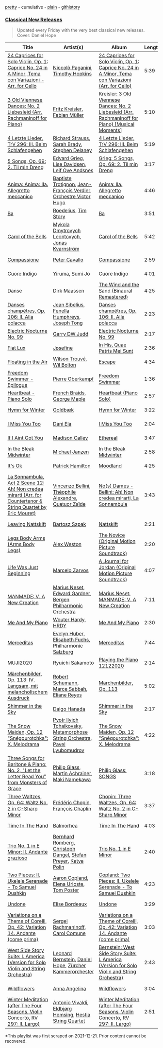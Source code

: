 [pretty](/playlists/pretty/37i9dQZF1DWV0gynK7G6pD.md) - cumulative - [plain](/playlists/plain/37i9dQZF1DWV0gynK7G6pD) - [githistory](https://github.githistory.xyz/mackorone/spotify-playlist-archive/blob/main/playlists/plain/37i9dQZF1DWV0gynK7G6pD)

### [Classical New Releases](https://open.spotify.com/playlist/37i9dQZF1DWV0gynK7G6pD)

> Updated every Friday with the very best classical new releases\. Cover: Daniel Hope

| Title | Artist(s) | Album | Length | Added | Removed |
|---|---|---|---|---|---|
| [24 Caprices for Solo Violin, Op\. 1: Caprice No\. 24 in A Minor, Tema con Variazioni \- Arr\. for Cello](https://open.spotify.com/track/3Cs58bgGvxo6YI8KsV8S7D) | [Niccolò Paganini](https://open.spotify.com/artist/39FC9x5PaTNYHp5hwlaY4q), [Timothy Hopkins](https://open.spotify.com/artist/3AxACj6G4Eu2mznh4osStl) | [24 Caprices for Solo Violin, Op\. 1: Caprice No\. 24 in A Minor, Tema con Variazioni \(Arr\. for Cello\)](https://open.spotify.com/album/3EqWPf6hUp0Cxvd7wuK0Kw) | 5:39 | 2021-12-17 |  |
| [3 Old Viennese Dances: No\. 2 Liebesleid \(Arr\. Rachmaninoff for Piano\)](https://open.spotify.com/track/11jKrU2N25Tr4tQkf0HTXt) | [Fritz Kreisler](https://open.spotify.com/artist/0HdNDZaNm7xLt18v9aWDfe), [Fabian Müller](https://open.spotify.com/artist/3nWFtj95VONeWmWVpoCXcb) | [Kreisler: 3 Old Viennese Dances: No\. 2 Liebesleid \(Arr\. Rachmaninoff for Piano\) \[Musical Moments\]](https://open.spotify.com/album/2RoAV4MurP0RDqc0nzgmW5) | 5:10 | 2021-12-17 |  |
| [4 Letzte Lieder, TrV 296: III\. Beim Schlafengehen](https://open.spotify.com/track/2Mns4aqzfovDtQ2MniZkAc) | [Richard Strauss](https://open.spotify.com/artist/6pAwHPeExeUbMd5w7Iny6D), [Sarah Brady](https://open.spotify.com/artist/6G5oWvJXE96mCq2dCRfvga), [Stephen Delaney](https://open.spotify.com/artist/1sXlYyNasz6hv4t1EiixKZ) | [4 Letzte Lieder, TrV 296: III\. Beim Schlafengehen](https://open.spotify.com/album/7ujIs8zax6GqCTLUn1cEK9) | 5:19 | 2021-12-17 |  |
| [5 Songs, Op\. 69: 2\. Til min Dreng](https://open.spotify.com/track/22oUTLUBjIFZ1IYYCNHfYj) | [Edvard Grieg](https://open.spotify.com/artist/5ihY290YPGc3aY2xTyx7Gy), [Lise Davidsen](https://open.spotify.com/artist/0D3CJYrRNDUGbkNRw92e7N), [Leif Ove Andsnes](https://open.spotify.com/artist/7J9Fo9dMjGNYY8usNMietL) | [Grieg: 5 Songs, Op\. 69: 2\. Til min Dreng](https://open.spotify.com/album/5n4Q6rSdbR1ee5Xibhx1nL) | 3:17 | 2021-12-17 |  |
| [Anima: Anima: IIa\. Allegretto meccanico](https://open.spotify.com/track/4ny7lpRJejaEYvmZHn3eZx) | [Baptiste Trotignon](https://open.spotify.com/artist/13hKwJWXAVm2hYLiJbM69R), [Jean\-François Verdier](https://open.spotify.com/artist/7qOnH3pAcjkCW8mKvwSHtf), [Orchestre Victor Hugo](https://open.spotify.com/artist/3ICe1tjm7oMIbR5rREmcFB) | [Anima: IIa\. Allegretto meccanico](https://open.spotify.com/album/45a0JQbEOW7glupWr82KFd) | 4:46 | 2021-12-17 |  |
| [Ba](https://open.spotify.com/track/5MVtvtdFvHM8EjlZLiae66) | [Roedelius](https://open.spotify.com/artist/7v5E9zviGMsOGHRdMVmhDc), [Tim Story](https://open.spotify.com/artist/6S7EbdcNj5pWjBdeNU0FWc) | [Ba](https://open.spotify.com/album/2WFBjNgIj6KupGGTpwxz9x) | 3:51 | 2021-12-17 |  |
| [Carol of the Bells](https://open.spotify.com/track/4g9D1Zgnn7ggULUMU8VJ2L) | [Mykola Dmytrovych Leontovych](https://open.spotify.com/artist/6lBN3Tzt61u8i9AJoAhKzF), [Jonas Kvarnström](https://open.spotify.com/artist/4qZrlSJ1sikAjQS9rrBBpx) | [Carol of the Bells](https://open.spotify.com/album/3FXqZAojH7oHSPcVx1c7Qn) | 5:42 | 2021-12-17 |  |
| [Compassione](https://open.spotify.com/track/5gbJMmWNOlAc5gUZbfdAJo) | [Peter Cavallo](https://open.spotify.com/artist/4wkhNurLn15nvnOh3O8yCV) | [Compassione](https://open.spotify.com/album/3cZyAAJJTlP1NfduHkbDmR) | 2:59 | 2021-12-17 |  |
| [Cuore Indigo](https://open.spotify.com/track/3xPxZK2Li6IDtcqpSrwsl9) | [Yiruma](https://open.spotify.com/artist/0fauHpmSHwodVYIjTqOGHz), [Sumi Jo](https://open.spotify.com/artist/2QJJHCdkMmlbff1beZnAz6) | [Cuore Indigo](https://open.spotify.com/album/4dU3tBr6KHHf5TU5U6zNzE) | 4:01 | 2021-12-17 |  |
| [Danse](https://open.spotify.com/track/16AWp8nu07V9Xdj8YKTrW1) | [Dirk Maassen](https://open.spotify.com/artist/758yIKdhJhWL6oTuTSFVV6) | [The Wind and the Sand \(Binaural Remastered\)](https://open.spotify.com/album/418ksf5Bx23FROuJPXwDNs) | 4:25 | 2021-12-17 |  |
| [Danses champêtres, Op\. 106: II\. Alla polacca](https://open.spotify.com/track/7Gldd9xTaKPwbyqWRvaF2p) | [Jean Sibelius](https://open.spotify.com/artist/7jzR5qj8vFnSu5JHaXgFEr), [Fenella Humphreys](https://open.spotify.com/artist/2y5f64ZV3wDZHP4j3fgvg6), [Joseph Tong](https://open.spotify.com/artist/1HpMNDzaSrXeMgfW8GLCr5) | [Danses champêtres, Op\. 106: II\. Alla polacca](https://open.spotify.com/album/38V2gX3JK6EX4gTUxF1rw1) | 2:23 | 2021-12-17 |  |
| [Electric Nocturne No\. 99](https://open.spotify.com/track/3oZ3V506fLX9FbDXWdRLe7) | [Garry DW Judd](https://open.spotify.com/artist/7lif1Ex4KJ3rsWRwAqcoHU) | [Electric Nocturne No\. 99](https://open.spotify.com/album/2QiljItPo7PnnHhNUvgK4q) | 2:17 | 2021-12-17 |  |
| [Fiat Lux](https://open.spotify.com/track/0cUk8OzfkLEHdhWpOSNY6u) | [Jøsefine](https://open.spotify.com/artist/5LQF5EIs7xORz4fOVfpSpO) | [In His, Quae Patris Mei Sunt](https://open.spotify.com/album/0wqT74BJoOV1Hzb11oyZgq) | 2:36 | 2021-12-17 |  |
| [Floating in the Air](https://open.spotify.com/track/6OuWi5aIWEhcJcAap99TUN) | [Wilson Trouvé](https://open.spotify.com/artist/1Qh6CmBget32TmvDZBoK8E), [Wil Bolton](https://open.spotify.com/artist/63ANock0nMaF32m4e4U1Rt) | [Escape](https://open.spotify.com/album/6J279WJjwUyry24hHIulkj) | 4:34 | 2021-12-17 |  |
| [Freedom Swimmer \- Epilogue](https://open.spotify.com/track/6Dor3QqcMQD7ecfSApuBXA) | [Pierre Oberkampf](https://open.spotify.com/artist/5deZQLdeUKA535W1ypdy54) | [Freedom Swimmer](https://open.spotify.com/album/1QOXb0IYvWNaNevAGJlgqn) | 1:36 | 2021-12-17 |  |
| [Heartbeat \- Piano Solo](https://open.spotify.com/track/4VmszOxu1IYwH4kCeTWXsH) | [French Braids](https://open.spotify.com/artist/5y8mGL7UFApHn1BotAfcj1), [George Maple](https://open.spotify.com/artist/19m3oZKjGSLzVW0OGIAcNg) | [Heartbeat \(Piano Solo\)](https://open.spotify.com/album/6GpCXnHmWAWVgkm4hVmY5l) | 2:57 | 2021-12-17 |  |
| [Hymn for Winter](https://open.spotify.com/track/6T01nEiFA5l9pbCy8IYs4t) | [Goldbæk](https://open.spotify.com/artist/2CxGH13O1qZqOnfxsvF4qO) | [Hymn for Winter](https://open.spotify.com/album/2eOhOKX9M754f6eq0zu677) | 3:22 | 2021-12-17 |  |
| [I Miss You Too](https://open.spotify.com/track/4U1WFuhDraB2LzfRTzoMqc) | [Dani Ela](https://open.spotify.com/artist/7mE3NZ9RbxDvxFlAAE3cH4) | [I Miss You Too](https://open.spotify.com/album/6L6u2frbMRFAtw1HcRCfWE) | 2:04 | 2021-12-17 |  |
| [If I Aint Got You](https://open.spotify.com/track/6RLPEMthvzvwqVjgcF4wPA) | [Madison Calley](https://open.spotify.com/artist/1rcqiPiSOtihFFWOtnvuZW) | [Ethereal](https://open.spotify.com/album/3Ds4E3hvKtC4IoLvBzntQd) | 3:47 | 2021-12-17 |  |
| [In the Bleak Midwinter](https://open.spotify.com/track/6PuWrRy4sLU3GbCNEtAoT4) | [Michael Janzen](https://open.spotify.com/artist/2Vx2Zfx7Gxu6A6xbwbbtFg) | [In the Bleak Midwinter](https://open.spotify.com/album/2CHrdhY82xHcBemWUj7LoN) | 2:58 | 2021-12-17 |  |
| [It's Ok](https://open.spotify.com/track/0khfMUk26qRz7FlYYqcicK) | [Patrick Hamilton](https://open.spotify.com/artist/5gxCZXXCHpwrqcCJxq0VhJ) | [Moodland](https://open.spotify.com/album/5XSO6ueuiKZEwpkeg3g000) | 4:25 | 2021-12-17 |  |
| [La Sonnambula, Act 2 Scene 12: Ah! Non credea mirarti \(Arr\. for Countertenor & String Quartet by Eric Mouret\)](https://open.spotify.com/track/5m1kpIhjRcRELDjB6eUHkT) | [Vincenzo Bellini](https://open.spotify.com/artist/6AphpMkKDU4I3Z6XaGu1UV), [Théophile Alexandre](https://open.spotify.com/artist/6kKRF1bTJ1RCL540NLGrDc), [Quatuor Zaïde](https://open.spotify.com/artist/5vKcamfzZfWcYyWJMFIRbh) | [No\(s\) Dames \- Bellini: Ah! Non credea mirarti, La Sonnambula](https://open.spotify.com/album/3ShF59Ya17Z7iyghII9ou8) | 3:43 | 2021-12-17 |  |
| [Leaving Nattskift](https://open.spotify.com/track/0kpPb7E08uKTGFQjzKTyFg) | [Bartosz Szpak](https://open.spotify.com/artist/3a6MfcEwx638aoFeTF0UXI) | [Nattskift](https://open.spotify.com/album/5Sh14wuTdjRjC3yFXgJidy) | 2:21 | 2021-12-17 |  |
| [Legs Body Arms \(Arms Body Legs\)](https://open.spotify.com/track/59YLJPANkISU8DQuepd44o) | [Alex Weston](https://open.spotify.com/artist/5JF5ys1276wnCORFlQ3laz) | [The Novice \(Original Motion Picture Soundtrack\)](https://open.spotify.com/album/3ocjH3ZUabKxJFpM6q12k9) | 2:20 | 2021-12-17 |  |
| [Life Was Just Beginning](https://open.spotify.com/track/2ZZLWOz3YrQfhD8q0OUsdW) | [Marcelo Zarvos](https://open.spotify.com/artist/0qDZ7wym9Vg843lDKkzmoR) | [A Journal for Jordan \(Original Motion Picture Soundtrack\)](https://open.spotify.com/album/4lnVivEoRcH4Hh7e38vmdn) | 4:07 | 2021-12-17 |  |
| [MANMADE: V\. A New Creation](https://open.spotify.com/track/6Czccxs3nxnk5f6fhnI1zn) | [Marius Neset](https://open.spotify.com/artist/2hG8VlQmj1un8dl8fbRPQi), [Edward Gardner](https://open.spotify.com/artist/31MZ4H71BYhKlPT6OkcLR2), [Bergen Philharmonic Orchestra](https://open.spotify.com/artist/7vkBnXHIvNilYcrqt9RJLD) | [Marius Neset: MANMADE: V\. A New Creation](https://open.spotify.com/album/05r1Z7phndeBJtBSVeDu3g) | 7:11 | 2021-12-17 |  |
| [Me And My Piano](https://open.spotify.com/track/2M2AbefWfWKK9Pf08jRAew) | [Wouter Hardy](https://open.spotify.com/artist/5YbvsybGEJTqImT652lhuv), [HRDY](https://open.spotify.com/artist/6NR5GQDkybW9GBp3N9Azn4) | [Me And My Piano](https://open.spotify.com/album/1PjKM6ChtggdF8rlBhe3I1) | 2:30 | 2021-12-17 |  |
| [Merceditas](https://open.spotify.com/track/39nSn9vHY5yzmdCGjL4AJD) | [Evelyn Huber](https://open.spotify.com/artist/6KXQXgnyqN0bOU5BQdi6aj), [Elisabeth Fuchs](https://open.spotify.com/artist/1v4UQcQaXntc9bmEnw4X4s), [Philharmonie Salzburg](https://open.spotify.com/artist/5XqIOEHmWoBdeXQINVdhAv) | [Merceditas](https://open.spotify.com/album/69nLpEdZ0a2aYVyj5X9NgJ) | 7:44 | 2021-12-17 |  |
| [MUJI2020](https://open.spotify.com/track/6q4yJfdPmQh5OkzJHrj538) | [Ryuichi Sakamoto](https://open.spotify.com/artist/1tcgfoMTT1szjUeaikxRjA) | [Playing the Piano 12122020](https://open.spotify.com/album/5RRib8eRMf8OthdvJX26iU) | 2:14 | 2021-12-17 |  |
| [Märchenbilder, Op\. 113: IV\. Langsam, mit melancholischem Ausdruck](https://open.spotify.com/track/5iYi0pjlkhZ5qPdigy7meG) | [Robert Schumann](https://open.spotify.com/artist/2UqjDAXnDxejEyE0CzfUrZ), [Marce Sabbah](https://open.spotify.com/artist/2gYRpPhKTPm4UmvZN9gxim), [Eliane Reyes](https://open.spotify.com/artist/3cw36YC3odNDPJFX4VnZmD) | [Märchenbilder, Op\. 113](https://open.spotify.com/album/0csN0CY7nIuARD0mgI2Sov) | 5:02 | 2021-12-17 |  |
| [Shimmer in the Sky](https://open.spotify.com/track/4O34iVoaO1uuSgyo3bPYXT) | [Daigo Hanada](https://open.spotify.com/artist/7kxdoQTibsQW5pOim1p2i3) | [Shimmer in the Sky](https://open.spotify.com/album/6O6jRpr5hI2kWbGDgoov8Q) | 2:17 | 2021-12-17 |  |
| [The Snow Maiden, Op\. 12 "Snégourotchka": X\. Melodrama](https://open.spotify.com/track/1UXV5arO8xTalQz5UySrJg) | [Pyotr Ilyich Tchaikovsky](https://open.spotify.com/artist/3MKCzCnpzw3TjUYs2v7vDA), [Metamorphose String Orchestra](https://open.spotify.com/artist/4G2W8xOZ8D0KRJX4GIETWe), [Pavel Lyubomudrov](https://open.spotify.com/artist/2P4DEqPDDyGY3cHfEWkRIE) | [The Snow Maiden, Op\. 12 "Snégourotchka": X\. Melodrama](https://open.spotify.com/album/2r2L6bSD4fjCa6D6uOZCPZ) | 4:22 | 2021-12-17 |  |
| [Three Songs for Baritone & Piano: No\. 2, "Let the Letter Read You" from Monsters of Grace](https://open.spotify.com/track/5LiBhuYg5kfU1azrEndknP) | [Philip Glass](https://open.spotify.com/artist/69lxxQvsfAIoQbB20bEPFC), [Martin Achrainer](https://open.spotify.com/artist/0Vp2pdf34KeQIQubRx8M8a), [Maki Namekawa](https://open.spotify.com/artist/6htuRIPptVcECBt22n7MGo) | [Philip Glass: SONGS](https://open.spotify.com/album/70MR5DBoIhcOsR19Nv31i2) | 3:18 | 2021-12-17 |  |
| [Three Waltzes, Op\. 64: Waltz No\. 2 in C\-Sharp Minor](https://open.spotify.com/track/62BfWcrl8ulUHc5IWQTFO6) | [Frédéric Chopin](https://open.spotify.com/artist/7y97mc3bZRFXzT2szRM4L4), [François Chaplin](https://open.spotify.com/artist/5b0qpLZleEG5iC2cdNSFp6) | [Chopin: Three Waltzes, Op\. 64: Waltz No\. 2 in C\-Sharp Minor](https://open.spotify.com/album/1v9E5QkUK8G7mArsXSqTha) | 3:37 | 2021-12-17 |  |
| [Time In The Hand](https://open.spotify.com/track/4mKruJgU3LgedArJHofcGg) | [Balmorhea](https://open.spotify.com/artist/1U0FaHAc4fcwQcYEJFgkm9) | [Time In The Hand](https://open.spotify.com/album/1AMJKTyEOm9d9kzgkxWlkK) | 4:03 | 2021-12-17 |  |
| [Trio No\. 1 in E Minor: II\. Andante grazioso](https://open.spotify.com/track/0tsP6V0ouvJf4Jj8w0ShGt) | [Bernhard Romberg](https://open.spotify.com/artist/6wUfsWe8RkZFXRLJciB5sZ), [Christoph Dangel](https://open.spotify.com/artist/2TNgegTOyJLOE2ltSNChl5), [Stefan Preyer](https://open.spotify.com/artist/25V0SoNE7IINV40Xi56JC3), [Katya Polin](https://open.spotify.com/artist/0N2fsjupg1WOPJ2vf5y40G) | [Trio No\. 1 in E Minor](https://open.spotify.com/album/1TPNbCGCKzccloLPVXEA8p) | 2:40 | 2021-12-17 |  |
| [Two Pieces: II\. Ukelele Serenade \- To Samuel Dushkin](https://open.spotify.com/track/5Pm7g9322ctwUBM6tDiDnP) | [Aaron Copland](https://open.spotify.com/artist/0nJvyjVTb8sAULPYyA1bqU), [Elena Urioste](https://open.spotify.com/artist/1PMibp1HV8tdZaib2DXOdH), [Tom Poster](https://open.spotify.com/artist/4dL1DCP6U0O89sIQc5hUHV) | [Copland: Two Pieces: II\. Ukelele Serenade \- To Samuel Dushkin](https://open.spotify.com/album/3mjrdtmXMjewLomg3vKcoy) | 4:23 | 2021-12-17 |  |
| [Undone](https://open.spotify.com/track/6Sw23YddHtQjrs5ekN5Cj5) | [Elise Bordeaux](https://open.spotify.com/artist/4LARDrja1IhwG5bE3512AW) | [Undone](https://open.spotify.com/album/29vzNNXDnYUlEVxWsZwmbm) | 3:29 | 2021-12-17 |  |
| [Variations on a Theme of Corelli, Op\. 42: Variation 14\. Andante \(come prima\)](https://open.spotify.com/track/1FtPcTRq2I0ifJsj05wO6m) | [Sergei Rachmaninoff](https://open.spotify.com/artist/0Kekt6CKSo0m5mivKcoH51), [Carol Comune](https://open.spotify.com/artist/2hwIoWEOfHGHi6FnS5MvvN) | [Variations on a Theme of Corelli, Op\. 42: Variation 14\. Andante \(come prima\)](https://open.spotify.com/album/5ZAhltuYH9uDhCLfottFDD) | 3:03 | 2021-12-17 |  |
| [West Side Story Suite: I\. America \(Version for Solo Violin and String Orchestra\)](https://open.spotify.com/track/0Pqq3yMtcTlryrZFkxoZKw) | [Leonard Bernstein](https://open.spotify.com/artist/2LmyJyCF5V1eQyvHgJNbTn), [Daniel Hope](https://open.spotify.com/artist/59r5UU2HOytn9V5uMZ5Vur), [Zürcher Kammerorchester](https://open.spotify.com/artist/33cajGDdkhowQ8hiuEucXM) | [Bernstein: West Side Story Suite: I\. America \(Version for Solo Violin and String Orchestra\)](https://open.spotify.com/album/1ftV45wuzWQ07m5G7RS1n2) | 2:43 | 2021-12-17 |  |
| [Wildflowers](https://open.spotify.com/track/5jIjNSr6MWIwe4ICYkUm18) | [Anna Angelina](https://open.spotify.com/artist/19MgpkvAqYd9cAdIxQIFbn) | [Wildflowers](https://open.spotify.com/album/4ZKPeUd9r7bnLFcqnlVwY7) | 3:04 | 2021-12-17 |  |
| [Winter Meditation \(after The Four Seasons, Violin Concerto, RV 297: II\. Largo\)](https://open.spotify.com/track/3kc0v6lyi8jFUCu0Ne7B0Q) | [Antonio Vivaldi](https://open.spotify.com/artist/2QOIawHpSlOwXDvSqQ9YJR), [Eldbjørg Hemsing](https://open.spotify.com/artist/4M2W6hcJWi6Nrd3XelpO3F), [Hestia String Quartet](https://open.spotify.com/artist/29VdDthl7GJObjej3DLIwI) | [Winter Meditation \(after The Four Seasons, Violin Concerto, RV 297: II\. Largo\)](https://open.spotify.com/album/1UV1iRzsW8h1iz4HdRzHSz) | 2:51 | 2021-12-17 |  |

\*This playlist was first scraped on 2021-12-21. Prior content cannot be recovered.